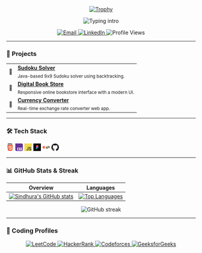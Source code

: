 <p align="center">
  <a href="https://github.com/ryo-ma/github-profile-trophy">
    <img src="https://github-profile-trophy.vercel.app/?username=Sindhura-Karumuri&theme=dracula&column=4&margin-w=10" alt="Trophy" />
  </a>
</p>

<p align="center">
  <img src="https://readme-typing-svg.demolab.com?lines=Hi+there!+I'm+Sindhura+Karumuri%21;Web+Developer+%7C+Tech+Enthusiast&center=true&width=600&height=60&color=F7768E&size=24" alt="Typing intro">
</p>

<p align="center">
  <a href="mailto:karu07sind@gmail.com">
    <img src="https://img.shields.io/badge/email-karu07sind@gmail.com-red?logo=gmail" alt="Email" />
  </a>
  <a href="https://linkedin.com/in/karumuri-sindhura-b099002a2/">
    <img src="https://img.shields.io/badge/LinkedIn-connect-blue?logo=linkedin" alt="LinkedIn" />
  </a>
  <img src="https://komarev.com/ghpvc/?username=Sindhura-Karumuri&style=flat&color=brightgreen" alt="Profile Views" />
</p>

---


### 🚀 Projects

<table>
  <tr>
    <td>🔢</td>
    <td>
      <strong><a href="https://github.com/Sindhura-Karumuri/Sudoku-Solver">Sudoku Solver</a></strong><br />
      <sub>Java-based 9x9 Sudoku solver using backtracking.</sub>
    </td>
  </tr>
  <tr>
    <td>📖</td>
    <td>
      <strong><a href="https://github.com/Sindhura-Karumuri/DigitalBookStore">Digital Book Store</a></strong><br />
      <sub>Responsive online bookstore interface with a modern UI.</sub>
    </td>
  </tr>
  <tr>
    <td>💱</td>
    <td>
      <strong><a href="https://github.com/Sindhura-Karumuri/realtime-currency-converter">Currency Converter</a></strong><br />
      <sub>Real-time exchange rate converter web app.</sub>
    </td>
  </tr>
</table>

---


### 🛠️ Tech Stack

<code><img height="20" src="https://raw.githubusercontent.com/github/explore/main/topics/html/html.png" alt="HTML"></code>
<code><img height="20" src="https://raw.githubusercontent.com/github/explore/main/topics/css/css.png" alt="CSS"></code>
<code><img height="20" src="https://raw.githubusercontent.com/github/explore/main/topics/javascript/javascript.png" alt="JavaScript"></code>
<code><img height="20" src="https://raw.githubusercontent.com/github/explore/main/topics/figma/figma.png" alt="Figma"></code>
<code><img height="20" src="https://raw.githubusercontent.com/github/explore/main/topics/git/git.png" alt="Git"></code>
<code><img height="20" src="https://raw.githubusercontent.com/github/explore/main/topics/github/github.png" alt="GitHub"></code>

---

### 📊 GitHub Stats & Streak

| Overview | Languages |
| -------- | --------- |
| <a href="https://github.com/Sindhura-Karumuri"><img src="https://github-readme-stats.vercel.app/api?username=Sindhura-Karumuri&show_icons=true&theme=react&hide_border=true&count_private=true" alt="Sindhura's GitHub stats" /></a> | <a href="https://github.com/Sindhura-Karumuri"><img src="https://github-readme-stats.vercel.app/api/top-langs/?username=Sindhura-Karumuri&layout=compact&theme=react&hide_border=true" alt="Top Languages" /></a> |

<p align="center">
  <img src="https://github-readme-streak-stats.herokuapp.com/?user=Sindhura-Karumuri&theme=react&hide_border=true" alt="GitHub streak" />
</p>

---

### 🧠 Coding Profiles

<p align="center">
  <a href="https://leetcode.com/u/Sindhura_24/" target="_blank" rel="noopener">
    <img src="https://img.shields.io/badge/LeetCode-FFA116?style=for-the-badge&logo=leetcode&logoColor=black" alt="LeetCode" />
  </a>
  <a href="https://www.hackerrank.com/profile/karu07sind" target="_blank" rel="noopener">
    <img src="https://img.shields.io/badge/HackerRank-2EC866?style=for-the-badge&logo=hackerrank&logoColor=white" alt="HackerRank" />
  </a>
  <a href="https://codeforces.com/profile/SindhuraKarumuri" target="_blank" rel="noopener">
    <img src="https://img.shields.io/badge/Codeforces-1F8ACB?style=for-the-badge&logo=codeforces&logoColor=white" alt="Codeforces" />
  </a>
  <a href="https://www.geeksforgeeks.org/user/karu07ovlv/" target="_blank" rel="noopener">
    <img src="https://img.shields.io/badge/GeeksforGeeks-1F8D40?style=for-the-badge&logo=geeksforgeeks&logoColor=white" alt="GeeksforGeeks" />
  </a>
</p>
